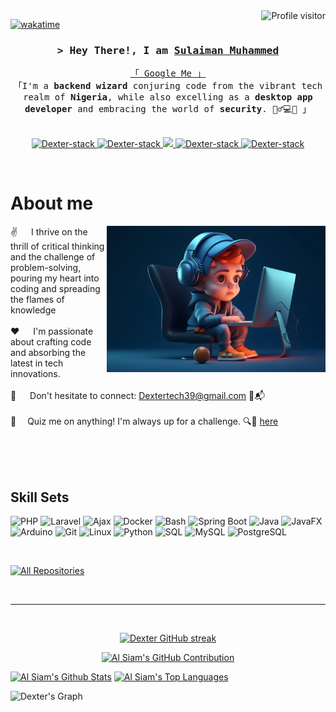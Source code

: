 <!--
<h2 align="center">
  Welcome to Al Siam World!
  <img src="https://media.giphy.com/media/hvRJCLFzcasrR4ia7z/giphy.gif" width="28">
</h2>
-->

<!--
<p align="center">
  <a href="https://github.com/Dexter-stack"><img src="https://readme-typing-svg.herokuapp.com/?lines=Self%20Taught%20Programmer;Front%20End%20Developer;1.5%2B%20years%20of%20coding%20experience;Always%20learning%20new%20things&center=true&width=380&height=45"></a>
</p>

 -->

<a href="https://komarev.com/ghpvc/?username=Dexter-stack">
  <img align="right" src="https://komarev.com/ghpvc/?username=Dexter-stack&label=Visitors&color=0e75b6&style=flat" alt="Profile visitor" />
</a>


[![wakatime](https://wakatime.com/badge/user/eebb3dd8-d9b2-40de-9b88-6fd6cac99dbc.svg)](https://wakatime.com/@eebb3dd8-d9b2-40de-9b88-6fd6cac99dbc)

<!-- Intro  -->
<h3 align="center">
        <samp>&gt; Hey There!, I am
                <b><a target="_blank" href="https://Dexter-stack.com">Sulaiman Muhammed</a></b>
        </samp>
</h3>


<p align="center"> 
  <samp>
    <a href="https://www.google.com/search?q=Dexter-stack">「 Google Me 」</a>
    <br>
    「I'm a <b>backend wizard</b> conjuring code from the vibrant tech realm of <b>Nigeria</b>, while also excelling as a <b>desktop app developer</b> and embracing the world of <b>security</b>. 🧙‍♂️💻🔐 」
    <br>
    <br>
  </samp>
</p>

<p align="center">
 <a href="https://Dexter-stack.com" target="blank">
  <img src="https://img.shields.io/badge/Website-DC143C?style=for-the-badge&logo=medium&logoColor=white" alt="Dexter-stack" />
 </a>
 <a href="https://linkedin.com/in/al-siam" target="_blank">
  <img src="https://img.shields.io/badge/LinkedIn-0077B5?style=for-the-badge&logo=linkedin&logoColor=white" alt="Dexter-stack"/>
 </a>
 <!-- <a href="https://dev.to/Dexter-stack" target="_blank">
  <img src="https://img.shields.io/badge/dev.to-0A0A0A?style=for-the-badge&logo=dev.to&logoColor=white" alt="Dexter-stack" />
 </a> -->
 <a href="https://twitter.com/tohaCodes" target="_blank">
  <img src="https://img.shields.io/badge/Twitter-1DA1F2?style=for-the-badge&logo=twitter&logoColor=white" />
 </a>
 <a href="https://instagram.com/dev_dexter001" target="_blank">
  <img src="https://img.shields.io/badge/Instagram-fe4164?style=for-the-badge&logo=instagram&logoColor=white" alt="Dexter-stack" />
 </a> 
 <a href="https://facebook.com/muhammed.sulaimon.37" target="_blank">
  <img src="https://img.shields.io/badge/Facebook-20BEFF?&style=for-the-badge&logo=facebook&logoColor=white" alt="Dexter-stack"  />
  </a> 
</p>
<br />

<!-- About Section -->
 # About me
 
<p>
 <img align="right" width="350" src="/assets/programmer.png" alt="Coding gif" />
  
 ✌️ &emsp; I thrive on the thrill of critical thinking and the challenge of problem-solving, pouring my heart into coding and spreading the flames of knowledge<br><br/>
 ❤️ &emsp;  I'm passionate about crafting code and absorbing the latest in tech innovations. <br/><br/>
 📧 &emsp; Don't hesitate to connect: Dextertech39@gmail.com 🚀📬<br/><br/>
 💬 &emsp;Quiz me on anything! I'm always up for a challenge. 🔍🧠 [here](https://github.com/Dexter-stack/Dexter-stack/issues)

</p>

<br/>
<br/>
<br/>

## Skill Sets
![PHP](https://img.shields.io/badge/PHP-777BB4?style=for-the-badge&logo=php&logoColor=white)
![Laravel](https://img.shields.io/badge/Laravel-FF2D20?style=for-the-badge&logo=laravel&logoColor=white)
![Ajax](https://img.shields.io/badge/Ajax-0095D5?style=for-the-badge&logo=ajax&logoColor=white)
![Docker](https://img.shields.io/badge/Docker-2496ED?style=for-the-badge&logo=docker&logoColor=white)
![Bash](https://img.shields.io/badge/Bash-4EAA25?style=for-the-badge&logo=gnu%20bash&logoColor=white)
![Spring Boot](https://img.shields.io/badge/Spring_Boot-6DB33F?style=for-the-badge&logo=spring%20boot&logoColor=white)
![Java](https://img.shields.io/badge/Java-007396?style=for-the-badge&logo=java&logoColor=white)
![JavaFX](https://img.shields.io/badge/JavaFX-5382A1?style=for-the-badge&logo=java&logoColor=white)
![Arduino](https://img.shields.io/badge/Arduino-00979D?style=for-the-badge&logo=arduino&logoColor=white)
![Git](https://img.shields.io/badge/Git-F05032?style=for-the-badge&logo=git&logoColor=white)
![Linux](https://img.shields.io/badge/Linux-FCC624?style=for-the-badge&logo=linux&logoColor=black)
![Python](https://img.shields.io/badge/Python-3776AB?style=for-the-badge&logo=python&logoColor=white)
![SQL](https://img.shields.io/badge/SQL-003B57?style=for-the-badge&logo=sql&logoColor=white)
![MySQL](https://img.shields.io/badge/MySQL-4479A1?style=for-the-badge&logo=mysql&logoColor=white)
![PostgreSQL](https://img.shields.io/badge/PostgreSQL-336791?style=for-the-badge&logo=postgresql&logoColor=white)


<br/>



<p align="left">
  <a href="https://github.com/Dexter-stack?tab=repositories" target="_blank"><img alt="All Repositories" title="All Repositories" src="https://img.shields.io/badge/-All%20Repos-2962FF?style=for-the-badge&logo=koding&logoColor=white"/></a>
</p>

<br/>
<hr/>
<br/>

<p align="center">
  <a href="https://github.com/Dexter-stack">
    <img src="https://github-readme-streak-stats.herokuapp.com/?user=Dexter-stack&theme=radical&border=7F3FBF&background=0D1117" alt="Dexter GitHub streak"/>
  </a>
</p>

<p align="center">
  <a href="https://github.com/Dexter-stack">
    <img src="https://github-profile-summary-cards.vercel.app/api/cards/profile-details?username=Dexter-stack&theme=radical" alt="Al Siam's GitHub Contribution"/>
  </a>
</p>

<a> 
    <a href="https://github.com/Dexter-stack"><img alt="Al Siam's Github Stats" src="https://denvercoder1-github-readme-stats.vercel.app/api?username=Dexter-stack&show_icons=true&count_private=true&theme=react&border_color=7F3FBF&bg_color=0D1117&title_color=F85D7F&icon_color=F8D866" height="192px" width="49.5%"/></a>
  <a href="https://github.com/Dexter-stack"><img alt="Al Siam's Top Languages" src="https://denvercoder1-github-readme-stats.vercel.app/api/top-langs/?username=Dexter-stack&langs_count=8&layout=compact&theme=react&border_color=7F3FBF&bg_color=0D1117&title_color=F85D7F&icon_color=F8D866" height="192px" width="49.5%"/></a>
  <br/>
</a>


![Dexter's Graph](https://github-readme-activity-graph.vercel.app/graph?username=Dexter-stack&custom_title=Al%20Siam's%20GitHub%20Activity%20Graph&bg_color=0D1117&color=7F3FBF&line=7F3FBF&point=7F3FBF&area_color=FFFFFF&title_color=FFFFFF&area=true)
